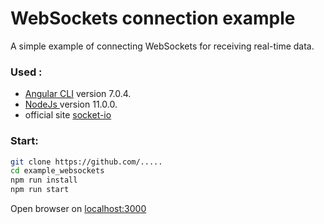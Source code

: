 # WebSockets connection example

A simple example of connecting WebSockets for receiving real-time data.

### Used :
+ [Angular CLI](https://github.com/angular/angular-cli) version 7.0.4.
+ [NodeJs ]() version 11.0.0.
+ official site [socket-io](https://socket.io/) 

### Start:
```bash
git clone https://github.com/.....
cd example_websockets
npm run install
npm run start
```

Open browser on [localhost:3000](http://localhost:3000)
